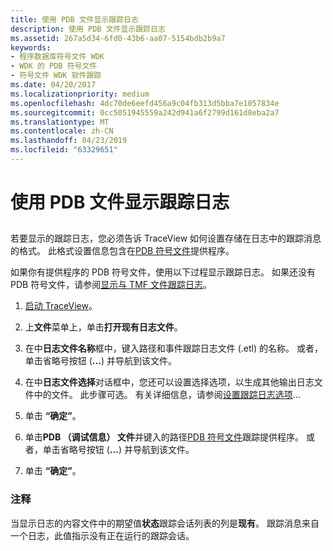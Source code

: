 ```yaml
---
title: 使用 PDB 文件显示跟踪日志
description: 使用 PDB 文件显示跟踪日志
ms.assetid: 267a5d34-6fd0-43b6-aa07-5154bdb2b9a7
keywords:
- 程序数据库符号文件 WDK
- WDK 的 PDB 符号文件
- 符号文件 WDK 软件跟踪
ms.date: 04/20/2017
ms.localizationpriority: medium
ms.openlocfilehash: 4dc70de6eefd456a9c04fb313d5bba7e1057834e
ms.sourcegitcommit: 0cc5051945559a242d941a6f2799d161d8eba2a7
ms.translationtype: MT
ms.contentlocale: zh-CN
ms.lasthandoff: 04/23/2019
ms.locfileid: "63329651"
---
```

# <a name="displaying-a-trace-log-with-a-pdb-file"></a>使用 PDB 文件显示跟踪日志


## <span id="ddk_using_a_pdb_file_tools"></span><span id="DDK_USING_A_PDB_FILE_TOOLS"></span>


若要显示的跟踪日志，您必须告诉 TraceView 如何设置存储在日志中的跟踪消息的格式。 此格式设置信息包含在[PDB 符号文件](pdb-symbol-files.md)提供程序。

如果你有提供程序的 PDB 符号文件，使用以下过程显示跟踪日志。 如果还没有 PDB 符号文件，请参阅[显示与 TMF 文件跟踪日志](displaying-a-trace-log-with-a-tmf-file.md)。

1.  [启动 TraceView](starting-and-exiting-traceview.md)。

2.  上**文件**菜单上，单击**打开现有日志文件**。

3.  在中**日志文件名称**框中，键入路径和事件跟踪日志文件 (.etl) 的名称。 或者，单击省略号按钮 (**...**) 并导航到该文件。

4.  在中**日志文件选择**对话框中，您还可以设置选择选项，以生成其他输出日志文件中的文件。 此步骤可选。 有关详细信息，请参阅[设置跟踪日志选项](setting-trace-log-options.md)...

5.  单击 **“确定”**。

6.  单击**PDB （调试信息） 文件**并键入的路径[PDB 符号文件](pdb-symbol-files.md)跟踪提供程序。 或者，单击省略号按钮 (**...**) 并导航到该文件。

7.  单击 **“确定”**。

### <a name="span-idcommentsspanspan-idcommentsspancomments"></a><span id="comments"></span><span id="COMMENTS"></span>注释

当显示日志的内容文件中的期望值**状态**跟踪会话列表的列是**现有**。 跟踪消息来自一个日志，此值指示没有正在运行的跟踪会话。

 

 





